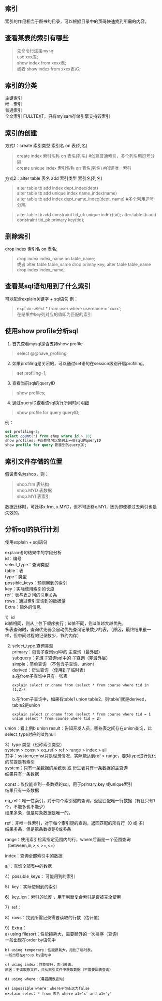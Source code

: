   
索引  
-----------
索引的作用相当于图书的目录，可以根据目录中的页码快速找到所需的内容。  
  
查看某表的索引有哪些
-----------  
> 先命令行连接mysql  
> use xxx库;  
> show index from xxxx表;  
或者
> show index from xxxx表\G;  


索引的分类
-----------
主键索引  
唯一索引  
普通索引  
全文索引 FULLTEXT，只有myisam存储引擎支持该索引    
  

索引的创建  
-----------
方式1：create 索引类型 索引名 on 表(列名)  
> create index 索引名称 on 表名(列名)          #创建普通索引，多个列名用逗号分隔   
> create unique index 索引名称 on 表名(列名)     #创建唯一索引  
  
方式2：alter table 表名 add 索引类型 索引名(列名)  
> alter table tb add index dept_index(dept)  
> alter table tb add unique index name_index(name)  
> alter table tb add index dept_name_index(dept, name)  #多个列用逗号分隔  

> alter table tb add constraint tid_uk unique index(tid);
> alter table tb add constraint tid_pk primary key(tid);
  
  
删除索引  
-----------
drop index 索引名 on 表名;  
> drop index index_name on table_name;   
或者
> alter table table_name drop primay key;
> alter table table_name drop index index_name;
   
    
查看某sql语句用到了什么索引
-----------
可以配合explain关键字 + sql语句
例：
> explain select * from user where username = 'xxxx';  
在结果中key列对应的值即为匹配的索引  


使用show profile分析sql
-----------
1) 首先查看mysql是否支持show profile   
> select @@have_profiling;  
2) 如果profiling是关闭的，可以通过set语句在session级别开启profiling。  
> set profiling=1;   
3) 查看当前sql的queryID  
> show profiles;  
4) 通过queryID查看该sql执行所用时间明细  
> show profile for query queryID;  

例：  
```sql
set profiling=1;
select count(*) from shop where id > 10;
show profiles; #该命令可以拿到上一条sql的queryID
show profile for query 刚拿到的queryID;
```  
  
  
索引文件存储的位置  
-----------
假设表名为shop，则：  
> shop.frm  表结构  
> shop.MYD  表数据  
> shop.MYI  表索引  
  
数据迁移时，可迁移x.frm, x.MYD，但不可迁移x.MYI，因为即使移过去索引也是失效的。  
  


分析sql的执行计划
-----------
使用explain + sql语句    

explain语句结果中的字段分析  
id：编号  
select_type：查询类型  
table：表  
type：类型  
possible_keys：预测用到的索引    
key：实际使用索引的长度  
ref：表与表之间的引用关系  
rows：通过索引查询到的数据量  
Extra：额外的信息  


1）id  
id值相同，则从上往下顺序执行；id值不同，则id值越大越优先。  
多表查询时，查询优先器会自动优先查询记录数少的表。（原因，最终结果虽一样，但中间过程的记录数少，节约内存）  
  
  
2) select_type  查询类型  
primary：包含子查询sql中的 主查询（最外层）    
subquery：包含子查询sql中的 子查询（非最外层）   
simple：简单查询 （不包含子查询、union）  
derived：衍生查询  （使用到了临时表）  
	a.在from子查询中只有一张表  
	```
	explain select cr.cname from (select * from course where tid in (1,2))
	```
	b.在from子查询中，如果有table1 union table2，则table1就是derived，table2是union  
	```
	explain select cr.cname from (select * from course where tid = 1 union select * from course where tid = 2)
	```
union：看上例b
union result：告知开发人员，哪些表之间存在union查询，此select_type对应的id为null   


3）type  类型（也称索引类型）  
system > const > eq_ref > ref > range > index > all  
其中：system,const只是理想情况，实际能达到ref > range，要对type进行优化的前提是有索引    
system：只有一条数据的系统表 或 衍生表只有一条数据的主查询  
结果只有一条数据  

const：仅仅能查到一条数据的sql，用于primary key 或unique索引  
结果只有一条数据  

eq_ref：唯一性索引，对于每个索引键的查询，返回匹配唯一行数据（有且只有1个，不能多也不能少）  
结果多条，但是每条数据是唯一的。  

ref：非唯一性索引，对于每个索引键的查询，返回匹配的所有行（0 或 多）  
结果多条，但是第条数据是0或多条  

range：使用索引检索指定范围内的行，where后面是一个范围查询（between,in,>,<,>=,<=）  

index：查询全部索引中的数据  

all：查询全部表中的数据  



4）possible_keys： 可能用到的索引  
  

5）key：实际使用到的索引    

6）key_len：索引的长度  ，用于判断复合索引是否被完全使用  

7）ref：

8）rows：找到所需记录需要读取的行数（估计值）  

9）Extra：  
	a) using filesort：性能损耗大，需要额外的一次排序（查询）  
	一般出现在order by语句中  

	b) using temporary：性能损耗大，用到了临时表。  
	一般出现在group by语句中  

	c) using index：性能提升，索引覆盖。  
	原因：不读取原文件，只从索引文件中获取数据（不需要回表查询）

	d) using where：(需要回表查询)  

	e) impossible where：where子句永远为false
	explain select * from 表名 where a1='x' and a1='y'









































